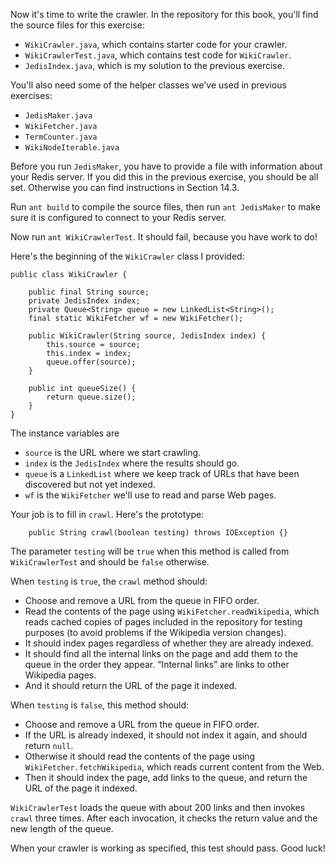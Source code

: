 Now it's time to write the crawler.  In the repository for this book, you'll find the source files for this exercise:



*  `WikiCrawler.java`, which contains starter code for your crawler.
*  `WikiCrawlerTest.java`, which contains test code for `WikiCrawler`.
*  `JedisIndex.java`, which is my solution to the previous exercise. 


You'll also need some of the helper classes we've used in previous exercises:



*   `JedisMaker.java`
*   `WikiFetcher.java`
*   `TermCounter.java`
*   `WikiNodeIterable.java` 

Before you run `JedisMaker`, you have to provide a file with information about your Redis server. If you did this in the previous exercise, you should be all set. Otherwise you can find instructions in Section 14.3.


Run `ant build` to compile the source files, then run `ant JedisMaker` to make sure it is configured to connect to your Redis server.

Now run `ant WikiCrawlerTest`. It should fail, because you have work to do!

Here's the beginning of the `WikiCrawler` class I provided:

```code
public class WikiCrawler {

    public final String source;
    private JedisIndex index;
    private Queue<String> queue = new LinkedList<String>();
    final static WikiFetcher wf = new WikiFetcher();

    public WikiCrawler(String source, JedisIndex index) {
        this.source = source;
        this.index = index;
        queue.offer(source);
    }

    public int queueSize() {
        return queue.size();
    }
}
```

The instance variables are



*  `source` is the URL where we start crawling.
*  `index` is the `JedisIndex` where the results should go.
*  `queue` is a `LinkedList` where we keep track of URLs that have been discovered but not yet indexed.
*  `wf` is the `WikiFetcher` we'll use to read and parse Web pages. 

Your job is to fill in `crawl`. Here's the prototype:


```code
    public String crawl(boolean testing) throws IOException {}
```

The parameter `testing` will be `true` when this method is called from `WikiCrawlerTest` and should be `false` otherwise.

When `testing` is `true`, the `crawl` method should:



*  Choose and remove a URL from the queue in FIFO order.
*  Read the contents of the page using `WikiFetcher.readWikipedia`, which reads cached copies of pages included in the repository for testing purposes (to avoid problems if the Wikipedia version changes).
*  It should index pages regardless of whether they are already indexed.
*  It should find all the internal links on the page and add them to the queue in the order they appear. “Internal links” are links to other Wikipedia pages.
*  And it should return the URL of the page it indexed. 

When `testing` is `false`, this method should:



*  Choose and remove a URL from the queue in FIFO order.
*  If the URL is already indexed, it should not index it again, and should return `null`.
*  Otherwise it should read the contents of the page using `WikiFetcher.fetchWikipedia`, which reads current content from the Web.
*  Then it should index the page, add links to the queue, and return the URL of the page it indexed. 

`WikiCrawlerTest` loads the queue with about 200 links and then invokes `crawl` three times. After each invocation, it checks the return value and the new length of the queue.

When your crawler is working as specified, this test should pass. Good luck!